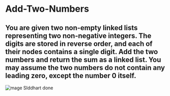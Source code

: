 # Add-Two-Numbers


## You are given two non-empty linked lists representing two non-negative integers. The digits are stored in reverse order, and each of their nodes contains a single digit. Add the two numbers and return the sum as a linked list. You may assume the two numbers do not contain any leading zero, except the number 0 itself.


![mage](https://user-images.githubusercontent.com/95952114/145664270-e1b8996d-932d-4079-b89c-52e99ccf0acb.png)
SIddhart done
